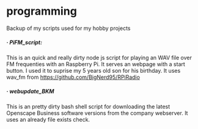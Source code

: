 # programming
Backup of my scripts used for my hobby projects

##### · PiFM_script:
This is an quick and really dirty node js script for playing an WAV file over FM frequenties with an Raspberry Pi. It serves an webpage with a start button. I used it to suprise my 5 years old son for his birthday. It uses wav_fm from https://github.com/BigNerd95/RPiRadio 


##### · webupdate_BKM
This is an pretty dirty bash shell script for downloading the latest Openscape Business software versions from the company webserver. It uses an already file exists check.
